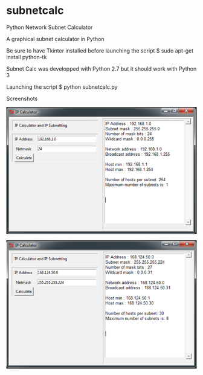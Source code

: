 # subnetcalc
Python Network Subnet Calculator

A graphical subnet calculator in Python

Be sure to have Tkinter installed before launching the script
$ sudo apt-get install python-tk

Subnet Calc was developped with Python 2.7 but it should work with Python 3

Launching the script
$ python subnetcalc.py

Screenshots

![alt text](https://github.com/H0henheim/subnetcalc/blob/master/subnetcalc1.PNG)

![alt text](https://github.com/H0henheim/subnetcalc/blob/master/subnetcalc2.PNG)

